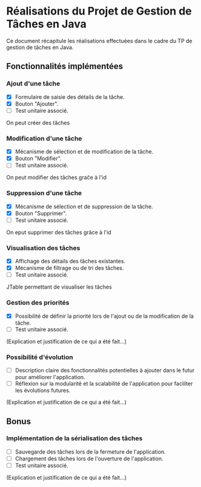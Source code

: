 # Réalisations du Projet de Gestion de Tâches en Java

Ce document récapitule les réalisations effectuées dans le cadre du TP de gestion de tâches en Java.

## Fonctionnalités implémentées

### Ajout d'une tâche

- [X] Formulaire de saisie des détails de la tâche.
- [X] Bouton "Ajouter".
- [ ] Test unitaire associé.

On peut créer des tâches

### Modification d'une tâche

- [X] Mécanisme de sélection et de modification de la tâche.
- [X] Bouton "Modifier".
- [ ] Test unitaire associé.

On peut modifier des tâches graĉe à l'id
### Suppression d'une tâche

- [X] Mécanisme de sélection et de suppression de la tâche.
- [X] Bouton "Supprimer".
- [ ] Test unitaire associé.

On eput supprimer des tâches grâce à l'id
### Visualisation des tâches

- [X] Affichage des détails des tâches existantes.
- [X] Mécanisme de filtrage ou de tri des tâches.
- [ ] Test unitaire associé.

JTable permettant de visualiser les tâches

### Gestion des priorités

- [X] Possibilité de définir la priorité lors de l'ajout ou de la modification de la tâche.
- [ ] Test unitaire associé.

(Explication et justification de ce qui a été fait...)

### Possibilité d'évolution

- [ ] Description claire des fonctionnalités potentielles à ajouter dans le futur pour améliorer l'application.
- [ ] Réflexion sur la modularité et la scalabilité de l'application pour faciliter les évolutions futures.

(Explication et justification de ce qui a été fait...)

## Bonus

### Implémentation de la sérialisation des tâches

- [ ] Sauvegarde des tâches lors de la fermeture de l'application.
- [ ] Chargement des tâches lors de l'ouverture de l'application.
- [ ] Test unitaire associé.

(Explication et justification de ce qui a été fait...)
